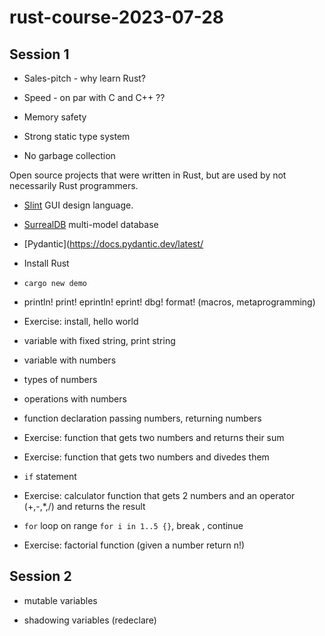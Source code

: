 # rust-course-2023-07-28

## Session 1

* Sales-pitch - why learn Rust?

* Speed - on par with C and C++ ??
* Memory safety

* Strong static type system
* No garbage collection


Open source projects that were written in Rust, but are used by not necessarily Rust programmers.

* [Slint](https://slint.dev/) GUI design language.
* [SurrealDB](https://surrealdb.com/) multi-model database


* [Pydantic](https://docs.pydantic.dev/latest/

* Install Rust

* `cargo new demo`

* println! print!   eprintln!   eprint!  dbg!  format!  (macros, metaprogramming)

* Exercise: install, hello world

* variable with fixed string, print string

* variable with numbers
* types of numbers
* operations with numbers

* function declaration passing numbers, returning numbers

* Exercise: function that gets two numbers and returns their sum
* Exercise: function that gets two numbers and divedes them

* `if` statement

* Exercise: calculator function that gets 2 numbers and an operator (+,-,*,/) and returns the result

* `for` loop on range `for i in 1..5 {}`, break , continue

* Exercise: factorial function (given a number return n!)



## Session 2

* mutable variables

* shadowing variables (redeclare)



